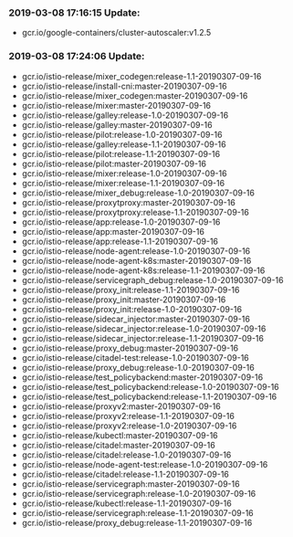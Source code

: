 ### 2019-03-08 17:16:15 Update:

- gcr.io/google-containers/cluster-autoscaler:v1.2.5
### 2019-03-08 17:24:06 Update:

- gcr.io/istio-release/mixer_codegen:release-1.1-20190307-09-16
- gcr.io/istio-release/install-cni:master-20190307-09-16
- gcr.io/istio-release/mixer_codegen:master-20190307-09-16
- gcr.io/istio-release/mixer:master-20190307-09-16
- gcr.io/istio-release/galley:release-1.0-20190307-09-16
- gcr.io/istio-release/galley:master-20190307-09-16
- gcr.io/istio-release/pilot:release-1.0-20190307-09-16
- gcr.io/istio-release/galley:release-1.1-20190307-09-16
- gcr.io/istio-release/pilot:release-1.1-20190307-09-16
- gcr.io/istio-release/pilot:master-20190307-09-16
- gcr.io/istio-release/mixer:release-1.0-20190307-09-16
- gcr.io/istio-release/mixer:release-1.1-20190307-09-16
- gcr.io/istio-release/mixer_debug:release-1.0-20190307-09-16
- gcr.io/istio-release/proxytproxy:master-20190307-09-16
- gcr.io/istio-release/proxytproxy:release-1.1-20190307-09-16
- gcr.io/istio-release/app:release-1.0-20190307-09-16
- gcr.io/istio-release/app:master-20190307-09-16
- gcr.io/istio-release/app:release-1.1-20190307-09-16
- gcr.io/istio-release/node-agent:release-1.0-20190307-09-16
- gcr.io/istio-release/node-agent-k8s:master-20190307-09-16
- gcr.io/istio-release/node-agent-k8s:release-1.1-20190307-09-16
- gcr.io/istio-release/servicegraph_debug:release-1.0-20190307-09-16
- gcr.io/istio-release/proxy_init:release-1.1-20190307-09-16
- gcr.io/istio-release/proxy_init:master-20190307-09-16
- gcr.io/istio-release/proxy_init:release-1.0-20190307-09-16
- gcr.io/istio-release/sidecar_injector:master-20190307-09-16
- gcr.io/istio-release/sidecar_injector:release-1.0-20190307-09-16
- gcr.io/istio-release/sidecar_injector:release-1.1-20190307-09-16
- gcr.io/istio-release/proxy_debug:master-20190307-09-16
- gcr.io/istio-release/citadel-test:release-1.0-20190307-09-16
- gcr.io/istio-release/proxy_debug:release-1.0-20190307-09-16
- gcr.io/istio-release/test_policybackend:master-20190307-09-16
- gcr.io/istio-release/test_policybackend:release-1.0-20190307-09-16
- gcr.io/istio-release/test_policybackend:release-1.1-20190307-09-16
- gcr.io/istio-release/proxyv2:master-20190307-09-16
- gcr.io/istio-release/proxyv2:release-1.1-20190307-09-16
- gcr.io/istio-release/proxyv2:release-1.0-20190307-09-16
- gcr.io/istio-release/kubectl:master-20190307-09-16
- gcr.io/istio-release/citadel:master-20190307-09-16
- gcr.io/istio-release/citadel:release-1.0-20190307-09-16
- gcr.io/istio-release/node-agent-test:release-1.0-20190307-09-16
- gcr.io/istio-release/citadel:release-1.1-20190307-09-16
- gcr.io/istio-release/servicegraph:master-20190307-09-16
- gcr.io/istio-release/servicegraph:release-1.0-20190307-09-16
- gcr.io/istio-release/kubectl:release-1.1-20190307-09-16
- gcr.io/istio-release/servicegraph:release-1.1-20190307-09-16
- gcr.io/istio-release/proxy_debug:release-1.1-20190307-09-16
